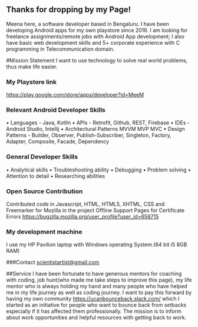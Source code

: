 ## Thanks for dropping by my Page!
Meena here, a software developer based in Bengaluru. I have been developing Android apps for my own playstore since 2016. I am looking for freelance assignments/remote jobs with Android App development; I also have basic web development skills and 5+ corporate experience with C programming in Telecommunication domain.

#Mission Statement
I want to use technology to solve real world problems, thus make life easier. 

### My Playstore link
https://play.google.com/store/apps/developer?id=MeeM

### Relevant Android Developer Skills
•	Languages - Java, Kotlin
•	APIs - Retrofit, Github,  REST, Firebase
•	IDEs - Android Studio, Intellij
•	Architectural Patterns MVVM MVP MVC
•	Design Patterns - Builder, Observer, Publish-Subscriber, Singleton, Factory, Adapter, Composite, Facade, Dependency

### General Developer Skills
•	Analytical skills
•	Troubleshooting ability
•	Debugging
•	Problem solving
•	Attention to detail
•	Researching abilities

### Open Source Contribution
Contributed code in Javascript, HTML, HTML5, XHTML, CSS and Freemarker for Mozilla in the project Offline Support Pages for Certificate Errors
https://bugzilla.mozilla.org/user_profile?user_id=658715

### My development machine
I use my HP Pavilion laptop with Windows operating System.(64 bit i5 8GB RAM)

###Contact
scientistartist@gmail.com

##Service
I have been fortunate to have generous mentors for coaching with coding, job hunt(who made me take steps to improve this page), my life mentor who is always holding my hand and many people who have helped me in my life journey as well as coding journey.
I want to pay this forward by having my own community https://ucanbounceback.slack.com/ which I started as an initiative for people who want to bounce back from setbacks especially if it has affected them professionally. The mission is to inform about work opportunities and helpful resources with getting back to work.
